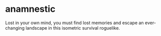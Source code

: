 # anamnestic
Lost in your own mind, you must find lost memories and escape an ever-changing landscape in this isometric survival roguelike.
